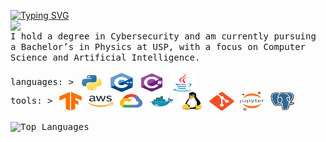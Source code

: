 <p float="left">
   <a href="https://git.io/typing-svg"><img src="https://readme-typing-svg.demolab.com/?font=Fira+Code&pause=1000&width=700&lines=Hey!+I%27m+Physics+student%2C+diving+into+astrophysics+and+AI." alt="Typing SVG" /></a>
 <img src="https://i.imgur.com/gcj2vm9.jpeg" width="500" align="left">
  <p float="left">
    <samp>
             I hold a degree in Cybersecurity and am currently pursuing a Bachelor’s in Physics at USP, with a focus on Computer Science and Artificial Intelligence.<br>
       <br>
      languages:
          > 
          <img align="center" height="30" width="40" src="https://raw.githubusercontent.com/devicons/devicon/master/icons/python/python-original.svg">
          <img align="center" height="30" width="40" src="https://raw.githubusercontent.com/devicons/devicon/master/icons/cplusplus/cplusplus-original.svg">
          <img align="center" height="30" width="40" src="https://raw.githubusercontent.com/devicons/devicon/master/icons/csharp/csharp-original.svg">
          <img align="center" height="30" width="40" src="https://raw.githubusercontent.com/devicons/devicon/master/icons/java/java-original.svg">
      <br>
       tools:
          > 
          <img align="center" height="30" width="40" src="https://raw.githubusercontent.com/devicons/devicon/master/icons/tensorflow/tensorflow-original.svg">
          <img align="center" height="30" width="40" src="https://raw.githubusercontent.com/devicons/devicon/master/icons/amazonwebservices/amazonwebservices-original-wordmark.svg">
          <img align="center" height="30" width="40" src="https://raw.githubusercontent.com/devicons/devicon/master/icons/googlecloud/googlecloud-original.svg">
          <img align="center" height="30" width="40" src="https://raw.githubusercontent.com/devicons/devicon/master/icons/docker/docker-original.svg">
          <img align="center" height="30" width="40" src="https://raw.githubusercontent.com/devicons/devicon/master/icons/linux/linux-original.svg">
          <img align="center" height="30" width="40" src="https://raw.githubusercontent.com/devicons/devicon/refs/heads/master/icons/git/git-original.svg">
          <img align="center" height="30" width="40" src="https://raw.githubusercontent.com/devicons/devicon/ca28c779441053191ff11710fe24a9e6c23690d6/icons/jupyter/jupyter-original-wordmark.svg">
          <img align="center" height="30" width="40" src="https://raw.githubusercontent.com/devicons/devicon/ca28c779441053191ff11710fe24a9e6c23690d6/icons/postgresql/postgresql-original.svg">
      <br>
      <br>
       <img src="https://github-readme-stats.vercel.app/api/top-langs/?username=marlonsousas&layout=compact&langs_count=7&theme=dracula" alt="Top Languages">
     <br>
     </samp>
  </p>
</p>
   </div>
  </div>
  <br>
</div>
